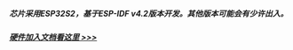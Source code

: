 ##### 芯片采用ESP32S2，基于ESP-IDF v4.2版本开发。其他版本可能会有少许出入。
##### [硬件加入文档看这里 >>>](https://gitee.com/kerwincui/wumei-smart/wikis/pages?sort_id=4203154&doc_id=1506495)